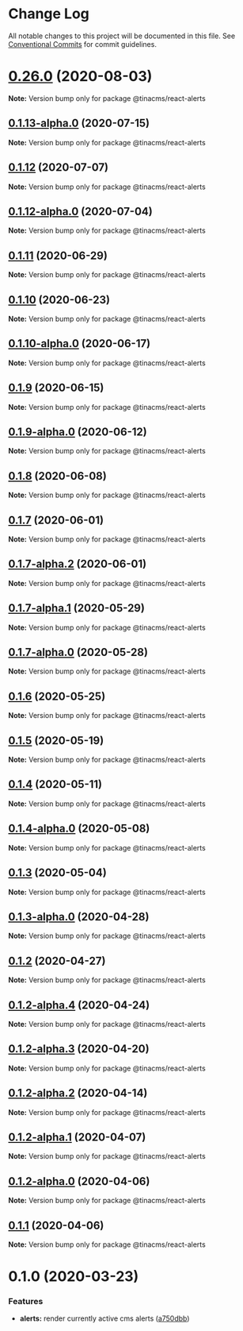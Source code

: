 # Change Log

All notable changes to this project will be documented in this file.
See [Conventional Commits](https://conventionalcommits.org) for commit guidelines.

# [0.26.0](https://github.com/tinacms/tinacms/compare/v0.25.0...v0.26.0) (2020-08-03)

**Note:** Version bump only for package @tinacms/react-alerts





## [0.1.13-alpha.0](https://github.com/tinacms/tinacms/compare/@tinacms/react-alerts@0.1.12...@tinacms/react-alerts@0.1.13-alpha.0) (2020-07-15)

**Note:** Version bump only for package @tinacms/react-alerts





## [0.1.12](https://github.com/tinacms/tinacms/compare/@tinacms/react-alerts@0.1.12-alpha.0...@tinacms/react-alerts@0.1.12) (2020-07-07)

**Note:** Version bump only for package @tinacms/react-alerts





## [0.1.12-alpha.0](https://github.com/tinacms/tinacms/compare/@tinacms/react-alerts@0.1.11...@tinacms/react-alerts@0.1.12-alpha.0) (2020-07-04)

**Note:** Version bump only for package @tinacms/react-alerts





## [0.1.11](https://github.com/tinacms/tinacms/compare/@tinacms/react-alerts@0.1.10...@tinacms/react-alerts@0.1.11) (2020-06-29)

**Note:** Version bump only for package @tinacms/react-alerts





## [0.1.10](https://github.com/tinacms/tinacms/compare/@tinacms/react-alerts@0.1.10-alpha.0...@tinacms/react-alerts@0.1.10) (2020-06-23)

**Note:** Version bump only for package @tinacms/react-alerts





## [0.1.10-alpha.0](https://github.com/tinacms/tinacms/compare/@tinacms/react-alerts@0.1.9...@tinacms/react-alerts@0.1.10-alpha.0) (2020-06-17)

**Note:** Version bump only for package @tinacms/react-alerts





## [0.1.9](https://github.com/tinacms/tinacms/compare/@tinacms/react-alerts@0.1.9-alpha.0...@tinacms/react-alerts@0.1.9) (2020-06-15)

**Note:** Version bump only for package @tinacms/react-alerts





## [0.1.9-alpha.0](https://github.com/tinacms/tinacms/compare/@tinacms/react-alerts@0.1.8...@tinacms/react-alerts@0.1.9-alpha.0) (2020-06-12)

**Note:** Version bump only for package @tinacms/react-alerts





## [0.1.8](https://github.com/tinacms/tinacms/compare/@tinacms/react-alerts@0.1.7...@tinacms/react-alerts@0.1.8) (2020-06-08)

**Note:** Version bump only for package @tinacms/react-alerts





## [0.1.7](https://github.com/tinacms/tinacms/compare/@tinacms/react-alerts@0.1.7-alpha.2...@tinacms/react-alerts@0.1.7) (2020-06-01)

**Note:** Version bump only for package @tinacms/react-alerts





## [0.1.7-alpha.2](https://github.com/tinacms/tinacms/compare/@tinacms/react-alerts@0.1.7-alpha.1...@tinacms/react-alerts@0.1.7-alpha.2) (2020-06-01)

**Note:** Version bump only for package @tinacms/react-alerts





## [0.1.7-alpha.1](https://github.com/tinacms/tinacms/compare/@tinacms/react-alerts@0.1.7-alpha.0...@tinacms/react-alerts@0.1.7-alpha.1) (2020-05-29)

**Note:** Version bump only for package @tinacms/react-alerts





## [0.1.7-alpha.0](https://github.com/tinacms/tinacms/compare/@tinacms/react-alerts@0.1.6...@tinacms/react-alerts@0.1.7-alpha.0) (2020-05-28)

**Note:** Version bump only for package @tinacms/react-alerts





## [0.1.6](https://github.com/tinacms/tinacms/compare/@tinacms/react-alerts@0.1.5...@tinacms/react-alerts@0.1.6) (2020-05-25)

**Note:** Version bump only for package @tinacms/react-alerts





## [0.1.5](https://github.com/tinacms/tinacms/compare/@tinacms/react-alerts@0.1.4...@tinacms/react-alerts@0.1.5) (2020-05-19)

**Note:** Version bump only for package @tinacms/react-alerts





## [0.1.4](https://github.com/tinacms/tinacms/compare/@tinacms/react-alerts@0.1.4-alpha.0...@tinacms/react-alerts@0.1.4) (2020-05-11)

**Note:** Version bump only for package @tinacms/react-alerts





## [0.1.4-alpha.0](https://github.com/tinacms/tinacms/compare/@tinacms/react-alerts@0.1.3...@tinacms/react-alerts@0.1.4-alpha.0) (2020-05-08)

**Note:** Version bump only for package @tinacms/react-alerts





## [0.1.3](https://github.com/tinacms/tinacms/compare/@tinacms/react-alerts@0.1.3-alpha.0...@tinacms/react-alerts@0.1.3) (2020-05-04)

**Note:** Version bump only for package @tinacms/react-alerts





## [0.1.3-alpha.0](https://github.com/tinacms/tinacms/compare/@tinacms/react-alerts@0.1.2...@tinacms/react-alerts@0.1.3-alpha.0) (2020-04-28)

**Note:** Version bump only for package @tinacms/react-alerts





## [0.1.2](https://github.com/tinacms/tinacms/compare/@tinacms/react-alerts@0.1.2-alpha.4...@tinacms/react-alerts@0.1.2) (2020-04-27)

**Note:** Version bump only for package @tinacms/react-alerts





## [0.1.2-alpha.4](https://github.com/tinacms/tinacms/compare/@tinacms/react-alerts@0.1.2-alpha.3...@tinacms/react-alerts@0.1.2-alpha.4) (2020-04-24)

**Note:** Version bump only for package @tinacms/react-alerts





## [0.1.2-alpha.3](https://github.com/tinacms/tinacms/compare/@tinacms/react-alerts@0.1.2-alpha.2...@tinacms/react-alerts@0.1.2-alpha.3) (2020-04-20)

**Note:** Version bump only for package @tinacms/react-alerts





## [0.1.2-alpha.2](https://github.com/tinacms/tinacms/compare/@tinacms/react-alerts@0.1.2-alpha.1...@tinacms/react-alerts@0.1.2-alpha.2) (2020-04-14)

**Note:** Version bump only for package @tinacms/react-alerts





## [0.1.2-alpha.1](https://github.com/tinacms/tinacms/compare/@tinacms/react-alerts@0.1.2-alpha.0...@tinacms/react-alerts@0.1.2-alpha.1) (2020-04-07)

**Note:** Version bump only for package @tinacms/react-alerts





## [0.1.2-alpha.0](https://github.com/tinacms/tinacms/compare/@tinacms/react-alerts@0.1.1...@tinacms/react-alerts@0.1.2-alpha.0) (2020-04-06)

**Note:** Version bump only for package @tinacms/react-alerts





## [0.1.1](https://github.com/tinacms/tinacms/compare/@tinacms/react-alerts@0.1.0...@tinacms/react-alerts@0.1.1) (2020-04-06)

**Note:** Version bump only for package @tinacms/react-alerts





# 0.1.0 (2020-03-23)


### Features

* **alerts:** render currently active cms alerts ([a750dbb](https://github.com/tinacms/tinacms/commit/a750dbb))
